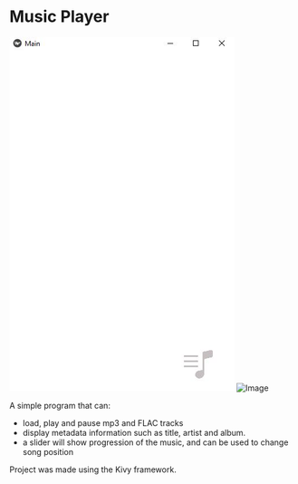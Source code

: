 # Music Player

![Image](/images/example1.JPG)
![Image](/images/example2.JPG)

A simple program that can:
 - load, play and pause mp3 and FLAC tracks
 - display metadata information such as title, artist and album. 
 - a slider will show progression of the music, and can be used to change song position

Project was made using the Kivy framework.
